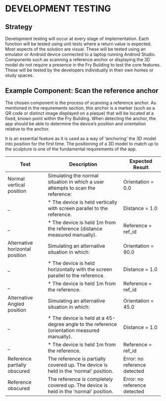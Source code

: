 # DEVELOPMENT TESTING

## Strategy

Development testing will occur at every stage of implementation. Each function will be tested using unit tests where a return value is expected. Most aspects of the solution are visual. These will be tested using an emulator or Android device connected to a laptop running Android Studio. Components such as scanning a reference anchor or displaying the 3D model do not require a presence in the Fry Building to test the core features. These will be tested by the developers individually in their own homes or study spaces.


## Example Component: Scan the reference anchor

The chosen component is the process of scanning a reference anchor. As mentioned in the requirements section, this anchor is a marker (such as a QR code or distinct image displayed on a plaque) that will be located at a fixed, known point within the Fry Building. When detecting the anchor, the app should be able to determine the device’s position and orientation relative to the anchor.

It is an essential feature as it is used as a way of ‘anchoring’ the 3D model into position for the first time. The positioning of a 3D model to match up to the sculpture is one of the fundamental requirements of the app.


Test | Description | Expected Result
-----|-------------|----------------
Normal vertical position | Simulating the normal situation in which a user attempts to scan the reference: | Orientation = 0.0
_ | *	The device is held vertically with screen parallel to the reference. | Distance = 1.0
_ | *	The device is held 1m from the reference (distance measured manually). | Reference = ref_id
Alternative horizontal position	| Simulating an alternative situation in which: | Orientation = 90.0
_ | *	The device is held horizontally with the screen parallel to the reference. | Distance = 1.0
_ | *	The device is held 1m from the reference. | Reference = ref_id
Alternative Angled position	| Simulating an alternative situation in which: | Orientation = 45.0
_ | *	The device is held at a 45-degree angle to the reference (orientation measured manually). | Distance = 1.0
_ | * The device is held 1m from the reference. | Reference = ref_id
Reference partially obscured | The reference is partially covered up. The device is held in the ‘normal’ position. | Error: no reference detected
Reference obscured | The reference is completely covered up. The device is held in the ‘normal’ position. | Error: no reference detected
